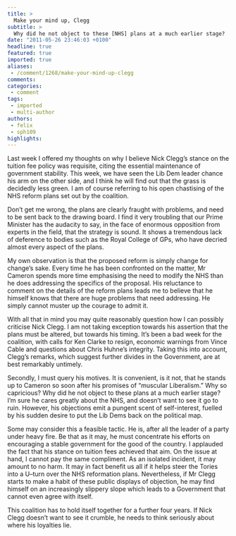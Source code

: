 ```yaml
---
title: >
  Make your mind up, Clegg
subtitle: >
  Why did he not object to these [NHS] plans at a much earlier stage?
date: "2011-05-26 23:46:03 +0100"
headline: true
featured: true
imported: true
aliases:
 - /comment/1268/make-your-mind-up-clegg
comments:
categories:
 - comment
tags:
 - imported
 - multi-author
authors:
 - felix
 - sph109
highlights:
---
```


Last week I offered my thoughts on why I believe Nick Clegg’s stance on the tuition fee policy was requisite, citing the essential maintenance of government stability. This week, we have seen the Lib Dem leader chance his arm on the other side, and I think he will find out that the grass is decidedly less green. I am of course referring to his open chastising of the NHS reform plans set out by the coalition.

Don’t get me wrong, the plans are clearly fraught with problems, and need to be sent back to the drawing board. I find it very troubling that our Prime Minister has the audacity to say, in the face of enormous opposition from experts in the field, that the strategy is sound. It shows a tremendous lack of deference to bodies such as the Royal College of GPs, who have decried almost every aspect of the plans.

My own observation is that the proposed reform is simply change for change’s sake. Every time he has been confronted on the matter, Mr Cameron spends more time emphasising the need to modify the NHS than he does addressing the specifics of the proposal. His reluctance to comment on the details of the reform plans leads me to believe that he himself knows that there are huge problems that need addressing. He simply cannot muster up the courage to admit it.

With all that in mind you may quite reasonably question how I can possibly criticise Nick Clegg. I am not taking exception towards his assertion that the plans must be altered, but towards his timing. It’s been a bad week for the coalition, with calls for Ken Clarke to resign, economic warnings from Vince Cable and questions about Chris Huhne’s integrity. Taking this into account, Clegg’s remarks, which suggest further divides in the Government, are at best remarkably untimely.

Secondly, I must query his motives. It is convenient, is it not, that he stands up to Cameron so soon after his promises of “muscular Liberalism.” Why so capricious? Why did he not object to these plans at a much earlier stage? I’m sure he cares greatly about the NHS, and doesn’t want to see it go to ruin. However, his objections emit a pungent scent of self-interest, fuelled by his sudden desire to put the Lib Dems back on the political map.

Some may consider this a feasible tactic. He is, after all the leader of a party under heavy fire. Be that as it may, he must concentrate his efforts on encouraging a stable government for the good of the country. I applauded the fact that his stance on tuition fees achieved that aim. On the issue at hand, I cannot pay the same compliment. As an isolated incident, it may amount to no harm. It may in fact benefit us all if it helps steer the Tories into a U–turn over the NHS reformation plans. Nevertheless, if Mr Clegg starts to make a habit of these public displays of objection, he may find himself on an increasingly slippery slope which leads to a Government that cannot even agree with itself.

This coalition has to hold itself together for a further four years. If Nick Clegg doesn’t want to see it crumble, he needs to think seriously about where his loyalties lie.
